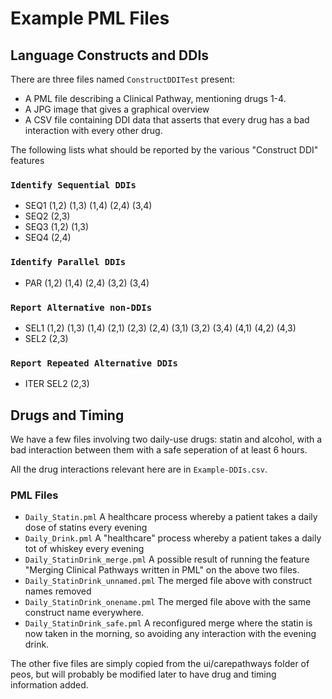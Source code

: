 # Example PML Files

## Language Constructs and DDIs

There are three files named `ConstructDDITest` present:

* A PML file describing a Clinical Pathway, mentioning drugs 1-4.
* A JPG image that gives a graphical overview
* A CSV file containing DDI data that asserts that every drug has a bad interaction with every other drug.

The following lists what should be reported by the various "Construct DDI" features

### `Identify Sequential DDIs`

* SEQ1  (1,2) (1,3) (1,4) (2,4) (3,4)
* SEQ2  (2,3)
* SEQ3  (1,2) (1,3)
* SEQ4  (2,4)

### `Identify Parallel DDIs`

* PAR (1,2) (1,4) (2,4) (3,2) (3,4)

### `Report Alternative non-DDIs`

* SEL1 (1,2) (1,3) (1,4) (2,1) (2,3) (2,4) (3,1) (3,2) (3,4) (4,1) (4,2) (4,3)
* SEL2 (2,3)

### `Report Repeated Alternative DDIs`

* ITER SEL2 (2,3)

## Drugs and Timing

We have a few files involving two daily-use drugs: 
statin and alcohol, 
with a bad interaction between them with a safe seperation of at least 6 hours.

All the drug interactions relevant here are in `Example-DDIs.csv`.

### PML Files

* `Daily_Statin.pml`
   A healthcare process whereby a patient takes a daily dose of statins every evening
* `Daily_Drink.pml`
   A "healthcare" process whereby a patient takes a daily tot of whiskey every evening
* `Daily_StatinDrink_merge.pml`
   A possible result of running the feature "Merging Clinical Pathways written in PML" on the above two files.
* `Daily_StatinDrink_unnamed.pml`
   The merged file above with construct names removed
* `Daily_StatinDrink_onename.pml`
   The merged file above with the same construct name everywhere.
* `Daily_StatinDrink_safe.pml`
   A reconfigured merge where the statin is now taken in the morning,
so avoiding any interaction with the evening drink.



The other five files are simply copied from the ui/carepathways folder of peos,
but will probably be modified later to have drug and timing information added.
